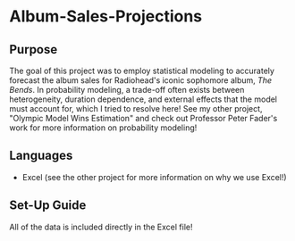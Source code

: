 # Album-Sales-Projections
## Purpose
The goal of this project was to employ statistical modeling to accurately forecast the album sales for Radiohead's iconic sophomore album, _The Bends_. In probability modeling, a trade-off often exists between heterogeneity, duration dependence, and external effects that the model must account for, which I tried to resolve here! See my other project, "Olympic Model Wins Estimation" and check out Professor Peter Fader's work for more information on probability modeling!
## Languages
- Excel (see the other project for more information on why we use Excel!)
## Set-Up Guide
All of the data is included directly in the Excel file!
